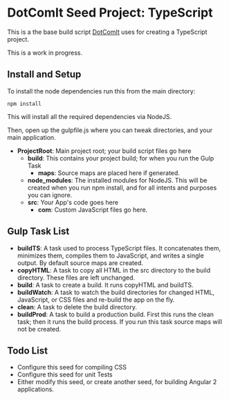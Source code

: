 # DotComIt Seed Project: TypeScript

This is a the base build script [DotComIt](http://www.dot-com-it.com) uses for creating a TypeScript project.
 
This is a work in progress.


## Install and Setup

To install the node dependencies run this from the main directory:

```
npm install
```

This will install all the required dependencies via NodeJS.

Then, open up the gulpfile.js where you can tweak directories, and your main application.

* **ProjectRoot**: Main project root; your build script files go here
    * **build**: This contains your project build; for when you run the Gulp Task
        * **maps**: Source maps are placed here if generated.
    * **node_modules**: The installed modules for NodeJS. This will be created when you run npm install, and for all intents and purposes you can ignore.
    * **src**: Your App's code goes here
        * **com**: Custom JavaScript files go here.

## Gulp Task List

* **buildTS**: A task used to process TypeScript files. It concatenates them, minimizes them, compiles them to JavaScript, and writes a single output.  By default source maps are created.
* **copyHTML**: A task to copy all HTML in the src directory to the build directory. These files are left unchanged.
* **build**: A task to create a build. It runs copyHTML and buildTS.
* **buildWatch**: A task to watch the build directories for changed HTML, JavaScript, or CSS files and re-build the app on the fly.
* **clean**: A task to delete the build directory.
* **buildProd**: A task to build a production build.  First this runs the clean task; then it runs the build process.  If you run this task source maps will not be created.

## Todo List

* Configure this seed for compiling CSS
* Configure this seed for unit Tests
* Either modify this seed, or create another seed, for building Angular 2 applications.
